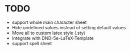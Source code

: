 # TODO

+ support whole main character sheet
+ Hide undefined values instead of setting default values
+ Move all to custom latex style (.sty)
+ Integrate with DND-5e-LaTeX-Template
+ support spell sheet